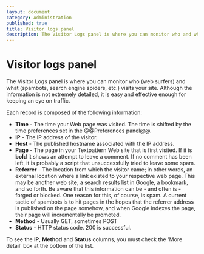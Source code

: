 ```yaml
---
layout: document
category: Administration
published: true
title: Visitor logs panel
description: The Visitor Logs panel is where you can monitor who and what visits your site.
---
```


# Visitor logs panel

The Visitor Logs panel is where you can monitor who (web surfers) and what (spambots, search engine spiders, etc.) visits your site. Although the information is not extremely detailed, it is easy and effective enough for keeping an eye on traffic.

Each record is composed of the following information:

* **Time** - The time your Web page was visited. The time is shifted by the time preferences set in the @@Preferences panel@@.
* **IP** - The IP address of the visitor.
* **Host** - The published hostname associated with the IP address.
* **Page** - The page in your Textpattern Web site that is first visited. If it is **bold** it shows an attempt to leave a comment. If no comment has been left, it is probably a script that unsuccessfully tried to leave some spam.
* **Referrer** - The location from which the visitor came; in other words, an external location where a link existed to your respective web page. This may be another web site, a search results list in Google, a bookmark, and so forth. Be aware that this information can be - and often is - forged or blocked. One reason for this, of course, is spam. A current tactic of spambots is to hit pages in the hopes that the referrer address is published on the page somehow, and when Google indexes the page, their page will incrementally be promoted.
* **Method** - Usually GET, sometimes POST
* **Status** - HTTP status code. 200 is successful.

To see the **IP**, **Method** and **Status** columns, you must check the 'More detail' box at the bottom of the list.
